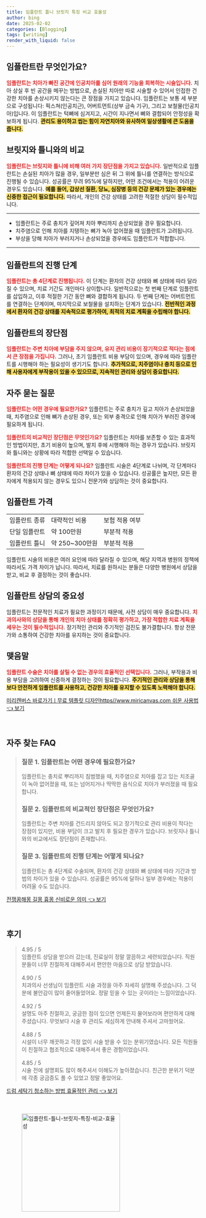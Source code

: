```yaml
---
title: 임플란트 틀니 브릿지 특징 비교 효율성
author: bing
date: 2025-02-02
categories: [Blogging]
tags: [writing]
render_with_liquid: false
---
```



<h2 id='임플란트_소개'>임플란트란 무엇인가요?</h2>

<p><b><span style="color: #ee2323;">임플란트는 치아가 빠진 공간에 인공치아를 심어 원래의 기능을 회복하는 시술입니다.</span></b> 치아 상실 후 빈 공간을 메꾸는 방법으로, 손실된 치아만 따로 시술할 수 있어서 인접한 건강한 치아를 손상시키지 않는다는 큰 장점을 가지고 있습니다. 임플란트는 보통 세 부분으로 구성됩니다: 픽스쳐(인공치근), 어버트먼트(상부 금속 기구), 그리고 보철물(인공치아)입니다. 이 임플란트는 턱뼈에 심겨지고, 시간이 지나면서 뼈와 결합되어 안정성을 확보하게 됩니다. <b><span style="background-color: #ffe066;">관리도 용이하고 씹는 힘이 자연치아와 유사하여 일상생활에 큰 도움을 줍니다.</span></b></p>

<h2 id='브릿지_틀니_비교'>브릿지와 틀니와의 비교</h2>

<p><b><span style="color: #ee2323;">임플란트는 브릿지와 틀니에 비해 여러 가지 장단점을 가지고 있습니다.</span></b> 일반적으로 임플란트는 손실된 치아가 많을 경우, 일부분만 심은 뒤 그 위에 틀니를 연결하는 방식으로 진행될 수 있습니다. 성공률은 무려 95%에 달하지만, 어떤 조건에서는 적용이 어려운 경우도 있습니다. <b><span style="background-color: #ffe066;">예를 들어, 갑상선 질환, 당뇨, 심장병 등의 건강 문제가 있는 경우에는 신중한 접근이 필요합니다.</span></b> 따라서, 개인의 건강 상태를 고려한 적절한 상담이 필수적입니다.</p>

<hr />

<ul>
    <li>임플란트는 주로 충치가 깊어져 치아 뿌리까지 손상되었을 경우 필요합니다.</li>
    <li>치주염으로 인해 치아를 지탱하는 뼈가 녹아 없어졌을 때 임플란트가 고려됩니다.</li>
    <li>부상을 당해 치아가 부러지거나 손상되었을 경우에도 임플란트가 적합합니다.</li>
</ul>

<hr />

<h2 id='임플란트_진행_단계'>임플란트의 진행 단계</h2>

<p><b><span style="color: #ee2323;">임플란트는 총 4단계로 진행됩니다.</span></b> 이 단계는 환자의 건강 상태와 뼈 상태에 따라 달라질 수 있으며, 치료 기간도 개인마다 상이합니다. 일반적으로는 첫 번째 단계로 임플란트를 삽입하고, 이후 적절한 기간 동안 뼈와 결합하게 됩니다. 두 번째 단계는 어버트먼트를 연결하는 단계이며, 마지막으로 보철물을 설치하는 단계가 있습니다. <b><span style="background-color: #ffe066;">전반적인 과정에서 환자의 건강 상태를 지속적으로 평가하여, 최적의 치료 계획을 수립해야 합니다.</span></b></p>

<h2 id='임플란트_장단점'>임플란트의 장단점</h2>

<p><b><span style="color: #ee2323;">임플란트는 주변 치아에 부담을 주지 않으며, 유지 관리 비용이 장기적으로 적다는 점에서 큰 장점을 가집니다.</span></b> 그러나, 초기 임플란트 비용 부담이 있으며, 경우에 따라 임플란트를 시행해야 하는 필요성이 생기기도 합니다. <b><span style="background-color: #ffe066;">추가적으로, 치주염이나 충치 등으로 인해 사용자에게 부작용이 있을 수 있으므로, 지속적인 관리와 상담이 중요합니다.</span></b></p>

<h2 id='자주_묻는_질문'>자주 묻는 질문</h2>

<p><b><span style="color: #ee2323;">임플란트는 어떤 경우에 필요한가요?</span></b> 임플란트는 주로 충치가 깊고 치아가 손상되었을 때, 치주염으로 인해 뼈가 손상된 경우, 또는 외부 충격으로 인해 치아가 부러진 경우에 필요하게 됩니다.</p>

<p><b><span style="color: #ee2323;">임플란트의 비교적인 장단점은 무엇인가요?</span></b> 임플란트는 치아를 보존할 수 있는 효과적인 방법이지만, 초기 비용이 높으며, 발치 후에 시행해야 하는 경우가 있습니다. 브릿지와 틀니와는 상황에 따라 적합한 선택일 수 있습니다.</p>

<p><b><span style="color: #ee2323;">임플란트의 진행 단계는 어떻게 되나요?</span></b> 임플란트 시술은 4단계로 나뉘며, 각 단계마다 환자의 건강 상태나 뼈 상태에 따라 차이가 있을 수 있습니다. 성공률은 높지만, 모든 환자에게 적용되지 않는 경우도 있으니 전문가와 상담하는 것이 중요합니다.</p>

<h2 id='임플란트_가격'>임플란트 가격</h2>

<table>
    <tr>
        <td>임플란트 종류</td>
        <td>대략적인 비용</td>
        <td>보험 적용 여부</td>
    </tr>
    <tr>
        <td>단일 임플란트</td>
        <td>약 100만원</td>
        <td>부분적 적용</td>
    </tr>
    <tr>
        <td>임플란트 틀니</td>
        <td>약 250~300만원</td>
        <td>부분적 적용</td>
    </tr>
</table>

<p>임플란트 시술의 비용은 여러 요인에 따라 달라질 수 있으며, 해당 지역과 병원의 정책에 따라서도 가격 차이가 납니다. 따라서, 치료를 원하시는 분들은 다양한 병원에서 상담을 받고, 비교 후 결정하는 것이 좋습니다.</p>

<h2 id='임플란트_상담_중요성'>임플란트 상담의 중요성</h2>

<p>임플란트는 전문적인 치료가 필요한 과정이기 때문에, 사전 상담이 매우 중요합니다. <b><span style="color: #ee2323;">치과의사와의 상담을 통해 개인의 치아 상태를 정확히 평가하고, 가장 적합한 치료 계획을 세우는 것이 필수적입니다.</span></b> 장기적인 관리와 주기적인 검진도 불가결합니다. 항상 전문가와 소통하여 건강한 치아를 유지하는 것이 중요합니다.</p>

<h2 id='임플란트_결론'>맺음말</h2>

<p><b><span style="color: #ee2323;">임플란트 수술은 치아를 살릴 수 없는 경우의 효율적인 선택입니다.</span></b> 그러나, 부작용과 비용 부담을 고려하여 신중하게 결정하는 것이 필요합니다. <b><span style="background-color: #ffe066;">주기적인 관리와 상담을 통해 보다 안전하게 임플란트를 사용하고, 건강한 치아를 유지할 수 있도록 노력해야 합니다.</span></b></p>


<p><a class="click-button" title="미리캔버스 바로가기ㅣ무료 템플릿 디자인https//www.miricanvas.com 쉬운 사용법" href="https://afficreate.github.io/posts/%EB%AF%B8%EB%A6%AC%EC%BA%94%EB%B2%84%EC%8A%A4-%EB%B0%94%EB%A1%9C%EA%B0%80%EA%B8%B0%E3%85%A3%EB%AC%B4%EB%A3%8C-%ED%85%9C%ED%94%8C%EB%A6%BF-%EB%94%94%EC%9E%90%EC%9D%B8httpswww.miricanvas.com-%EC%89%AC%EC%9A%B4-%EC%82%AC%EC%9A%A9%EB%B2%95/" rel="dofollow">미리캔버스 바로가기ㅣ무료 템플릿 디자인https//www.miricanvas.com 쉬운 사용법 👈 보기</a></p><br>
<h2 id='자주_찾는_FAQ'>자주 찾는 FAQ</h2>
<div itemscope="" itemtype="https://schema.org/FAQPage"> 
<blockquote> 
<div itemscope="" itemprop="mainEntity" itemtype="https://schema.org/Question"> 
<h3 itemprop="name">질문 1. 임플란트는 어떤 경우에 필요한가요?</h3> 
<div itemscope="" itemprop="acceptedAnswer" itemtype="https://schema.org/Answer"> 
<span itemprop="text"> 
<p>임플란트는 충치로 뿌리까지 침범했을 때, 치주염으로 치아를 잡고 있는 치조골이 녹아 없어졌을 때, 또는 넘어지거나 딱딱한 음식으로 치아가 부러졌을 때 필요합니다.</p> 
</span> 
</div> 
</div> 

<div itemscope="" itemprop="mainEntity" itemtype="https://schema.org/Question"> 
<h3 itemprop="name">질문 2. 임플란트의 비교적인 장단점은 무엇인가요?</h3> 
<div itemscope="" itemprop="acceptedAnswer" itemtype="https://schema.org/Answer"> 
<span itemprop="text"> 
<p>임플란트는 주변 치아를 건드리지 않아도 되고 장기적으로 관리 비용이 적다는 장점이 있지만, 비용 부담이 크고 발치 후 필요한 경우가 있습니다. 브릿지나 틀니와의 비교에서도 장단점이 존재합니다.</p> 
</span> 
</div> 
</div> 

<div itemscope="" itemprop="mainEntity" itemtype="https://schema.org/Question"> 
<h3 itemprop="name">질문 3. 임플란트의 진행 단계는 어떻게 되나요?</h3> 
<div itemscope="" itemprop="acceptedAnswer" itemtype="https://schema.org/Answer"> 
<span itemprop="text"> 
<p>임플란트는 총 4단계로 수술되며, 환자의 건강 상태와 뼈 상태에 따라 기간과 방법의 차이가 있을 수 있습니다. 성공률은 95%에 달하나 일부 경우에는 적용이 어려울 수도 있습니다.</p> 
</span> 
</div> 
</div> 
</blockquote> 
</div>
<p><a class="click-button" title="전쟁꿈해몽 길몽 흉몽 신비로운 의미" href="https://afficreate.github.io/posts/%EC%A0%84%EC%9F%81%EA%BF%88%ED%95%B4%EB%AA%BD-%EA%B8%B8%EB%AA%BD-%ED%9D%89%EB%AA%BD-%EC%8B%A0%EB%B9%84%EB%A1%9C%EC%9A%B4-%EC%9D%98%EB%AF%B8/" rel="dofollow">전쟁꿈해몽 길몽 흉몽 신비로운 의미 👈 보기</a></p><br>
<h2 id='후기'>후기</h2>
<div itemscope itemtype="https://schema.org/Product">
  <blockquote>
  <div itemprop="review" itemscope itemtype="https://schema.org/Review">
      <div itemprop="reviewRating" itemscope itemtype="https://schema.org/Rating"> <span itemprop="ratingValue">4.95</span> / <span itemprop="bestRating">5</span> </div>
      <span itemprop="reviewBody">임플란트 상담을 받으러 갔는데, 진료실이 정말 깔끔하고 세련되었습니다. 직원분들이 너무 친절하게 대해주셔서 편안한 마음으로 상담 받았습니다.</span>
  </div>
  <br>
  <div itemprop="review" itemscope itemtype="https://schema.org/Review">
      <div itemprop="reviewRating" itemscope itemtype="https://schema.org/Rating"> <span itemprop="ratingValue">4.90</span> / <span itemprop="bestRating">5</span> </div>
      <span itemprop="reviewBody">치과의사 선생님이 임플란트 시술 과정을 아주 자세히 설명해 주셨습니다. 그 덕분에 불안감이 많이 줄어들었어요. 정말 믿을 수 있는 곳이라는 느낌이었습니다.</span>
  </div>
  <br>
  <div itemprop="review" itemscope itemtype="https://schema.org/Review">
      <div itemprop="reviewRating" itemscope itemtype="https://schema.org/Rating"> <span itemprop="ratingValue">4.92</span> / <span itemprop="bestRating">5</span> </div>
      <span itemprop="reviewBody">설명도 아주 친절하고, 궁금한 점이 있으면 언제든지 물어보라며 편안하게 대해주셨습니다. 무엇보다 시술 후 관리도 세심하게 안내해 주셔서 고마웠어요.</span>
  </div>
  <br>
  <div itemprop="review" itemscope itemtype="https://schema.org/Review">
      <div itemprop="reviewRating" itemscope itemtype="https://schema.org/Rating"> <span itemprop="ratingValue">4.88</span> / <span itemprop="bestRating">5</span> </div>
      <span itemprop="reviewBody">시설이 너무 깨끗하고 걱정 없이 시술 받을 수 있는 분위기였습니다. 모든 직원들이 친절하고 협조적으로 대해주셔서 좋은 경험이었습니다.</span>
  </div>
  <br>
  <div itemprop="review" itemscope itemtype="https://schema.org/Review">
      <div itemprop="reviewRating" itemscope itemtype="https://schema.org/Rating"> <span itemprop="ratingValue">4.85</span> / <span itemprop="bestRating">5</span> </div>
      <span itemprop="reviewBody">시술 전에 설명회도 많이 해주셔서 이해도가 높아졌습니다. 친근한 분위기 덕분에 각종 궁금증도 풀 수 있었고 정말 좋았어요.</span>
  </div>
  </blockquote>
</div>
<p><a class="click-button" title="드럼 세탁기 청소하는 방법 효율적인 관리" href="https://afficreate.github.io/posts/%EB%93%9C%EB%9F%BC-%EC%84%B8%ED%83%81%EA%B8%B0-%EC%B2%AD%EC%86%8C%ED%95%98%EB%8A%94-%EB%B0%A9%EB%B2%95-%ED%9A%A8%EC%9C%A8%EC%A0%81%EC%9D%B8-%EA%B4%80%EB%A6%AC/" rel="dofollow">드럼 세탁기 청소하는 방법 효율적인 관리 👈 보기</a></p><br>
<figure class="image"><img src="https://afficreate.github.io/assets/img/thumbnail/임플란트-틀니-브릿지-특징-비교-효율성.webp" alt="임플란트-틀니-브릿지-특징-비교-효율성" width="256" height="256"></figure>